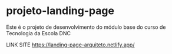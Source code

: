 # projeto-landing-page
Este é o projeto de desenvolvimento do módulo base do curso de Tecnologia da Escola DNC

LINK SITE https://landing-page-arquiteto.netlify.app/
